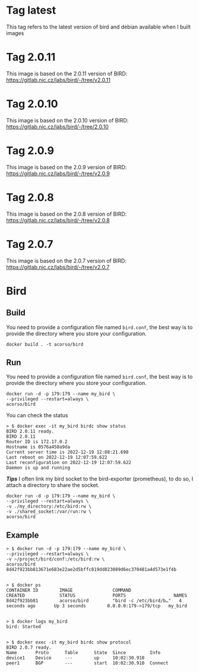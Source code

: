 # Tag latest
This tag refers to the latest version of bird and debian available when I built images

# Tag 2.0.11
This image is based on the 2.0.11 version of BIRD: https://gitlab.nic.cz/labs/bird/-/tree/v2.0.11

# Tag 2.0.10
This image is based on the 2.0.10 version of BIRD: https://gitlab.nic.cz/labs/bird/-/tree/2.0.10

# Tag 2.0.9
This image is based on the 2.0.9 version of BIRD: https://gitlab.nic.cz/labs/bird/-/tree/v2.0.9

# Tag 2.0.8
This image is based on the 2.0.8 version of BIRD: https://gitlab.nic.cz/labs/bird/-/tree/v2.0.8

# Tag 2.0.7
This image is based on the 2.0.7 version of BIRD: https://gitlab.nic.cz/labs/bird/-/tree/v2.0.7

# Bird

## Build

You need to provide a configuration file named `bird.conf`, the best way is to provide the directory where you store your configuration.

```
docker build . -t acorso/bird
```

## Run

You need to provide a configuration file named `bird.conf`, the best way is to provide the directory where you store your configuration.

```
docker run -d -p 179:179 --name my_bird \
--privileged --restart=always \
acorso/bird
```

You can check the status
```
> $ docker exec -it my_bird birdc show status
BIRD 2.0.11 ready.
BIRD 2.0.11
Router ID is 172.17.0.2
Hostname is 0576a450a9da
Current server time is 2022-12-19 12:08:21.698
Last reboot on 2022-12-19 12:07:59.622
Last reconfiguration on 2022-12-19 12:07:59.622
Daemon is up and running
```


***Tips***
I often link my bird socket to the bird-exporter (prometheus), to do so, I attach a directory to share the socket.

```
docker run -d -p 179:179 --name my_bird \
--privileged --restart=always \
-v ./my_directory:/etc/bird:rw \
-v ./shared_socket:/var/run:rw \
acorso/bird
```


## Example

```
> $ docker run -d -p 179:179 --name my_bird \
--privileged --restart=always \
-v ~/project/bird/conf:/etc/bird:rw \
acorso/bird
8d42f923bb813671e683e22ae2d5bffc819dd023089d6ec370481a4d573e1f4b


> $ docker ps
CONTAINER ID        IMAGE               COMMAND                  CREATED             STATUS              PORTS                  NAMES
8d42f923bb81        acorso/bird         "bird -c /etc/bird/b…"   4 seconds ago       Up 3 seconds        0.0.0.0:179->179/tcp   my_bird


> $ docker logs my_bird
bird: Started


> $ docker exec -it my_bird birdc show protocol
BIRD 2.0.7 ready.
Name       Proto      Table      State  Since         Info
device1    Device     ---        up     10:02:30.910
peer1      BGP        ---        start  10:02:30.910  Connect
```


